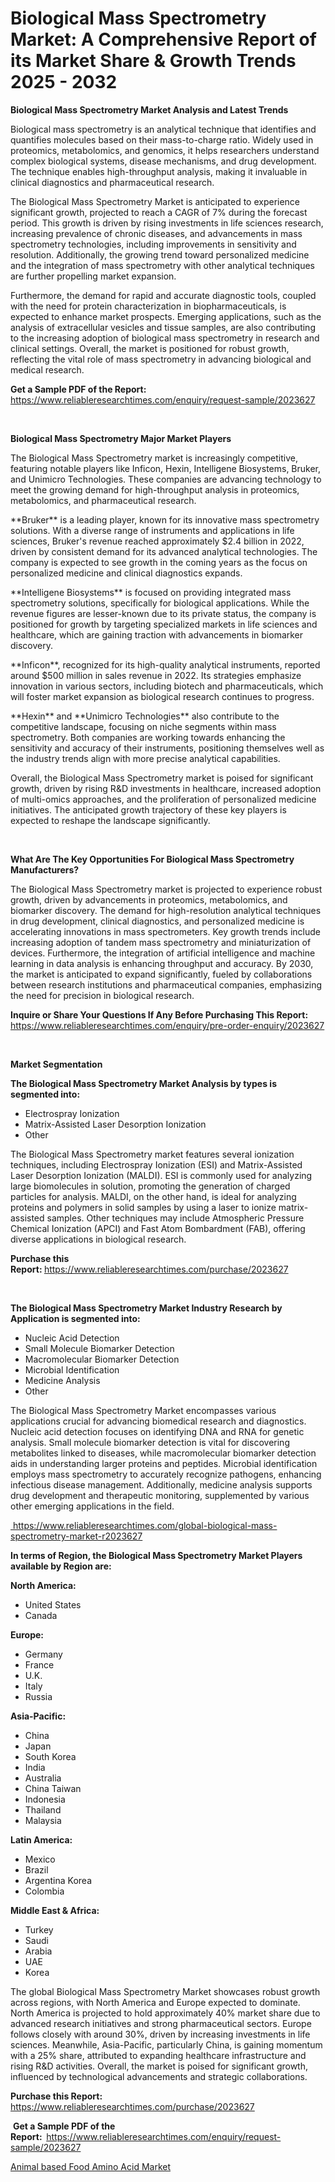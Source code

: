 <p><h1>Biological Mass Spectrometry Market: A Comprehensive Report of its Market Share & Growth Trends 2025 - 2032</h1></p><p><strong>Biological Mass Spectrometry Market Analysis and Latest Trends</strong></p>
<p><p>Biological mass spectrometry is an analytical technique that identifies and quantifies molecules based on their mass-to-charge ratio. Widely used in proteomics, metabolomics, and genomics, it helps researchers understand complex biological systems, disease mechanisms, and drug development. The technique enables high-throughput analysis, making it invaluable in clinical diagnostics and pharmaceutical research.</p><p>The Biological Mass Spectrometry Market is anticipated to experience significant growth, projected to reach a CAGR of 7% during the forecast period. This growth is driven by rising investments in life sciences research, increasing prevalence of chronic diseases, and advancements in mass spectrometry technologies, including improvements in sensitivity and resolution. Additionally, the growing trend toward personalized medicine and the integration of mass spectrometry with other analytical techniques are further propelling market expansion.</p><p>Furthermore, the demand for rapid and accurate diagnostic tools, coupled with the need for protein characterization in biopharmaceuticals, is expected to enhance market prospects. Emerging applications, such as the analysis of extracellular vesicles and tissue samples, are also contributing to the increasing adoption of biological mass spectrometry in research and clinical settings. Overall, the market is positioned for robust growth, reflecting the vital role of mass spectrometry in advancing biological and medical research.</p></p>
<p><strong>Get a Sample PDF of the Report:&nbsp;</strong> <a href="https://www.reliableresearchtimes.com/enquiry/request-sample/2023627?utm_campaign=2273&utm_medium=2&utm_source=Github&utm_content=ia&utm_term=29032025&utm_id=biological-mass-spectrometry">https://www.reliableresearchtimes.com/enquiry/request-sample/2023627</a></p>
<p>&nbsp;</p>
<p><strong>Biological Mass Spectrometry Major Market Players</strong></p>
<p><p>The Biological Mass Spectrometry market is increasingly competitive, featuring notable players like Inficon, Hexin, Intelligene Biosystems, Bruker, and Unimicro Technologies. These companies are advancing technology to meet the growing demand for high-throughput analysis in proteomics, metabolomics, and pharmaceutical research.</p><p>**Bruker** is a leading player, known for its innovative mass spectrometry solutions. With a diverse range of instruments and applications in life sciences, Bruker's revenue reached approximately $2.4 billion in 2022, driven by consistent demand for its advanced analytical technologies. The company is expected to see growth in the coming years as the focus on personalized medicine and clinical diagnostics expands.</p><p>**Intelligene Biosystems** is focused on providing integrated mass spectrometry solutions, specifically for biological applications. While the revenue figures are lesser-known due to its private status, the company is positioned for growth by targeting specialized markets in life sciences and healthcare, which are gaining traction with advancements in biomarker discovery.</p><p>**Inficon**, recognized for its high-quality analytical instruments, reported around $500 million in sales revenue in 2022. Its strategies emphasize innovation in various sectors, including biotech and pharmaceuticals, which will foster market expansion as biological research continues to progress.</p><p>**Hexin** and **Unimicro Technologies** also contribute to the competitive landscape, focusing on niche segments within mass spectrometry. Both companies are working towards enhancing the sensitivity and accuracy of their instruments, positioning themselves well as the industry trends align with more precise analytical capabilities.</p><p>Overall, the Biological Mass Spectrometry market is poised for significant growth, driven by rising R&D investments in healthcare, increased adoption of multi-omics approaches, and the proliferation of personalized medicine initiatives. The anticipated growth trajectory of these key players is expected to reshape the landscape significantly.</p></p>
<p>&nbsp;</p>
<p><strong>What Are The Key Opportunities For Biological Mass Spectrometry Manufacturers?</strong></p>
<p><p>The Biological Mass Spectrometry market is projected to experience robust growth, driven by advancements in proteomics, metabolomics, and biomarker discovery. The demand for high-resolution analytical techniques in drug development, clinical diagnostics, and personalized medicine is accelerating innovations in mass spectrometers. Key growth trends include increasing adoption of tandem mass spectrometry and miniaturization of devices. Furthermore, the integration of artificial intelligence and machine learning in data analysis is enhancing throughput and accuracy. By 2030, the market is anticipated to expand significantly, fueled by collaborations between research institutions and pharmaceutical companies, emphasizing the need for precision in biological research.</p></p>
<p><strong>Inquire or Share Your Questions If Any Before Purchasing This Report:</strong> <a href="https://www.reliableresearchtimes.com/enquiry/pre-order-enquiry/2023627?utm_campaign=2273&utm_medium=2&utm_source=Github&utm_content=ia&utm_term=29032025&utm_id=biological-mass-spectrometry">https://www.reliableresearchtimes.com/enquiry/pre-order-enquiry/2023627</a></p>
<p>&nbsp;</p>
<p><strong>Market Segmentation</strong></p>
<p><strong>The Biological Mass Spectrometry Market Analysis by types is segmented into:</strong></p>
<p><ul><li>Electrospray Ionization</li><li>Matrix-Assisted Laser Desorption Ionization</li><li>Other</li></ul></p>
<p><p>The Biological Mass Spectrometry market features several ionization techniques, including Electrospray Ionization (ESI) and Matrix-Assisted Laser Desorption Ionization (MALDI). ESI is commonly used for analyzing large biomolecules in solution, promoting the generation of charged particles for analysis. MALDI, on the other hand, is ideal for analyzing proteins and polymers in solid samples by using a laser to ionize matrix-assisted samples. Other techniques may include Atmospheric Pressure Chemical Ionization (APCI) and Fast Atom Bombardment (FAB), offering diverse applications in biological research.</p></p>
<p><strong>Purchase this Report:&nbsp;</strong><a href="https://www.reliableresearchtimes.com/purchase/2023627?utm_campaign=2273&utm_medium=2&utm_source=Github&utm_content=ia&utm_term=29032025&utm_id=biological-mass-spectrometry">https://www.reliableresearchtimes.com/purchase/2023627</a></p>
<p>&nbsp;</p>
<p><strong>The Biological Mass Spectrometry Market Industry Research by Application is segmented into:</strong></p>
<p><ul><li>Nucleic Acid Detection</li><li>Small Molecule Biomarker Detection</li><li>Macromolecular Biomarker Detection</li><li>Microbial Identification</li><li>Medicine Analysis</li><li>Other</li></ul></p>
<p><p>The Biological Mass Spectrometry Market encompasses various applications crucial for advancing biomedical research and diagnostics. Nucleic acid detection focuses on identifying DNA and RNA for genetic analysis. Small molecule biomarker detection is vital for discovering metabolites linked to diseases, while macromolecular biomarker detection aids in understanding larger proteins and peptides. Microbial identification employs mass spectrometry to accurately recognize pathogens, enhancing infectious disease management. Additionally, medicine analysis supports drug development and therapeutic monitoring, supplemented by various other emerging applications in the field.</p></p>
<p><a href="https://www.reliableresearchtimes.com/global-biological-mass-spectrometry-market-r2023627?utm_campaign=2273&utm_medium=2&utm_source=Github&utm_content=ia&utm_term=29032025&utm_id=biological-mass-spectrometry">&nbsp;https://www.reliableresearchtimes.com/global-biological-mass-spectrometry-market-r2023627</a></p>
<p><strong>In terms of Region, the Biological Mass Spectrometry Market Players available by Region are:</strong></p>
<p>
    <p> <strong> North America: </strong>
        <ul>
            <li>United States</li>
            <li>Canada</li>
        </ul>
        </p> 
    <p> <strong> Europe: </strong>
        <ul>
            <li>Germany</li>
            <li>France</li>
            <li>U.K.</li>
            <li>Italy</li>
            <li>Russia</li>
        </ul>
        </p> 
    <p> <strong> Asia-Pacific: </strong>
        <ul>
            <li>China</li>
            <li>Japan</li>
            <li>South Korea</li>
            <li>India</li>
            <li>Australia</li>
            <li>China Taiwan</li>
            <li>Indonesia</li>
            <li>Thailand</li>
            <li>Malaysia</li>
        </ul>
        </p> 
    <p> <strong> Latin America: </strong>
        <ul>
            <li>Mexico</li>
            <li>Brazil</li>
            <li>Argentina Korea</li>
            <li>Colombia</li>
        </ul>
        </p> 
    <p> <strong> Middle East & Africa: </strong>
        <ul>
            <li>Turkey</li>
            <li>Saudi</li>
            <li>Arabia</li>
            <li>UAE</li>
            <li>Korea</li>
        </ul>
    </p>
    </p>
<p><p>The global Biological Mass Spectrometry Market showcases robust growth across regions, with North America and Europe expected to dominate. North America is projected to hold approximately 40% market share due to advanced research initiatives and strong pharmaceutical sectors. Europe follows closely with around 30%, driven by increasing investments in life sciences. Meanwhile, Asia-Pacific, particularly China, is gaining momentum with a 25% share, attributed to expanding healthcare infrastructure and rising R&D activities. Overall, the market is poised for significant growth, influenced by technological advancements and strategic collaborations.</p></p>
<p><strong>Purchase this Report: </strong><a href="https://www.reliableresearchtimes.com/purchase/2023627?utm_campaign=2273&utm_medium=2&utm_source=Github&utm_content=ia&utm_term=29032025&utm_id=biological-mass-spectrometry">https://www.reliableresearchtimes.com/purchase/2023627</a></p>
<p>&nbsp;<strong>Get a Sample PDF of the Report:&nbsp;&nbsp;</strong><a href="https://www.reliableresearchtimes.com/enquiry/request-sample/2023627?utm_campaign=2273&utm_medium=2&utm_source=Github&utm_content=ia&utm_term=29032025&utm_id=biological-mass-spectrometry">https://www.reliableresearchtimes.com/enquiry/request-sample/2023627</a></p>
<p><strong></strong></p>
<p><p><a href="https://github.com/tambraunrue691969/Market-Research-Report-List-1/blob/main/animal-based-food-amino-acid-market.md?utm_campaign=2273&utm_medium=2&utm_source=Github&utm_content=ia&utm_term=29032025&utm_id=biological-mass-spectrometry">Animal based Food Amino Acid Market</a></p></p>